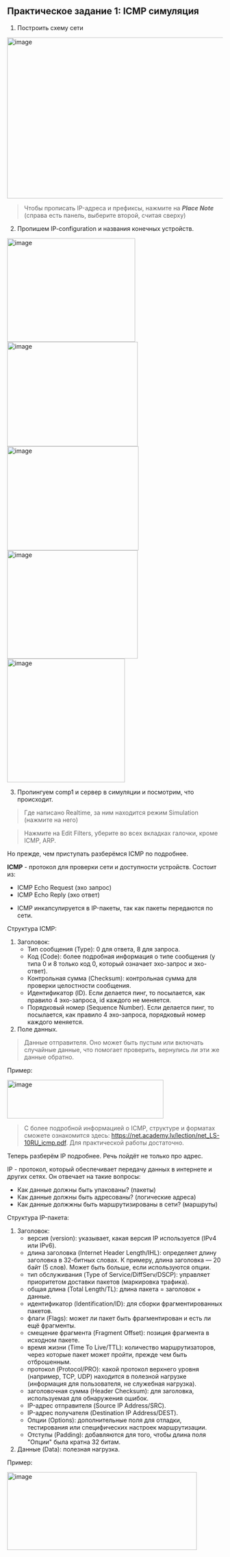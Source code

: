 ## Практическое задание 1: ICMP симуляция

1. Построить схему сети

<img width="683" height="376" alt="image" src="https://github.com/user-attachments/assets/cf60245b-9f3a-48f8-b4ed-8f13c2459bae" />

> Чтобы прописать IP-адреса и префиксы, нажмите на ***Place Note*** (справа есть панель, выберите второй, считая сверху)

2. Пропишем IP-configuration и названия конечных устройств.

<img width="299" height="242" alt="image" src="https://github.com/user-attachments/assets/b39ad07e-428b-46c8-8f18-bb1a86de4710" />
</br>
<img width="305" height="244" alt="image" src="https://github.com/user-attachments/assets/2502c4d9-0d4f-420e-8103-fa9014e2ed1e" />
</br>
<img width="307" height="243" alt="image" src="https://github.com/user-attachments/assets/80cf1f5a-9a3a-427c-b758-a9eabd3784d9" />
</br>
<img width="305" height="253" alt="image" src="https://github.com/user-attachments/assets/a643d405-e6ee-4823-a267-67541865561e" />
</br>
<img width="275" height="289" alt="image" src="https://github.com/user-attachments/assets/c038fde5-000a-41e3-9646-fd7a39d1226c" />

3. Пропингуем comp1 и сервер в симуляции и посмотрим, что происходит.

> Где написано Realtime, за ним находится режим Simulation (нажмите на него)

> Нажмите на Edit Filters, уберите во всех вкладках галочки, кроме ICMP, ARP.

Но прежде, чем приступать разберёмся ICMP по подробнее.

**ICMP** - протокол для проверки сети и доступности устройств. Состоит из:
+ ICMP Echo Request (эхо запрос)
+ ICMP Echo Reply (эхо ответ)
* ICMP инкапсулируется в IP-пакеты, так как пакеты передаются по сети.

Структура ICMP:

1. Заголовок:
   * Тип сообщения (Type): 0 для ответа, 8 для запроса.
   * Код (Code): более подробная информация о типе сообщения (у типа 0 и 8 только код 0, который означает эхо-запрос и эхо-ответ).
   * Контрольная сумма (Checksum): контрольная сумма для проверки целостности сообщения.
   * Идентификатор (ID). Если делается пинг, то посылается, как правило 4 эхо-запроса, id каждого не меняется.
   * Порядковый номер (Sequence Number). Если делается пинг, то посылается, как правило 4 эхо-запроса, порядковый номер каждого меняется.
2. Поле данных.
> Данные отправителя. Оно может быть пустым или включать случайные данные, что помогает проверить, вернулись ли эти же данные обратно.

Пример:

<img width="365" height="90" alt="image" src="https://github.com/user-attachments/assets/e83d3e84-00f5-41cc-9ff5-474406c407bd" />

> С более подробной информацией о ICMP, структуре и форматах сможете ознакомится здесь: https://net.academy.lv/lection/net_LS-10RU_icmp.pdf. Для практической работы достаточно.

Теперь разберём IP подробнее. Речь пойдёт не только про адрес.

IP - протокол, который обеспечивает передачу данных в интернете и других сетях. Он отвечает на такие вопросы:
+ Как данные должны быть упакованы? (пакеты)
+ Как данные должны быть адресованы? (логические адреса)
+ Как данные должжны быть маршрутизированы в сети? (маршруты)

Cтруктура IP-пакета:

1. Заголовок:
   * версия (version): указывает, какая версия IP используется (IPv4 или IPv6).
   * длина заголовка (Internet Header Length/IHL): определяет длину заголовка в 32-битных словах. К примеру, длина заголовка — 20 байт (5 слов). Может быть больше, если используются опции.
   * тип обслуживания (Type of Service/DiffServ/DSCP): управляет приоритетом доставки пакетов (маркировка трафика). 
   * общая длина (Total Length/TL): длина пакета = заголовок + данные.
   * идентификатор (Identification/ID): для сборки фрагментированных пакетов.
   * флаги (Flags): может ли пакет быть фрагментирован и есть ли ещё фрагменты.
   * смещение фрагмента (Fragment Offset): позиция фрагмента в исходном пакете.
   * время жизни (Time To Live/TTL): количество маршрутизаторов, через которые пакет может пройти, прежде чем быть отброшенным.
   * протокол (Protocol/PRO): какой протокол верхнего уровня (например, TCP, UDP) находится в полезной нагрузке (информация для пользователя, не служебная нагрузка).
   * заголовочная сумма (Header Checksum): для заголовка, используемая для обнаружения ошибок.
   * IP-адрес отправителя (Source IP Address/SRC).
   * IP-адрес получателя (Destination IP Address/DEST).
   * Опции (Options): дополнительные поля для отладки, тестирования или специфических настроек маршрутизации.
   * Отступы (Padding): добавляются для того, чтобы длина поля "Опции" была кратна 32 битам.
2. Данные (Data): полезная нагрузка.

Пример:

<img width="443" height="182" alt="image" src="https://github.com/user-attachments/assets/b0188b2e-8800-4c9c-8d29-9e7a3227e214" />


